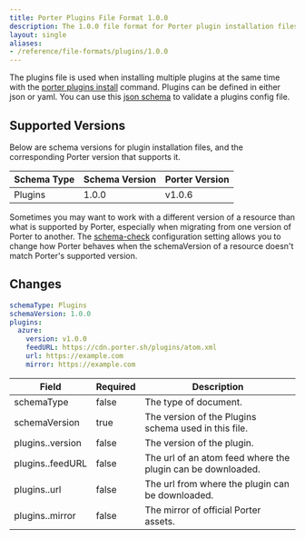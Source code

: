 ```yaml
---
title: Porter Plugins File Format 1.0.0
description: The 1.0.0 file format for Porter plugin installation files
layout: single
aliases:
- /reference/file-formats/plugins/1.0.0
---
```


The plugins file is used when installing multiple plugins at the same time with the [porter plugins install](/cli/porter_plugins_install/) command.
Plugins can be defined in either json or yaml.
You can use this [json schema][plugins-schema] to validate a plugins config file.

## Supported Versions

Below are schema versions for plugin installation files, and the corresponding Porter version that supports it.

| Schema Type | Schema Version | Porter Version |
|-------------|----------------|----------------|
| Plugins     | 1.0.0          | v1.0.6         |

Sometimes you may want to work with a different version of a resource than what is supported by Porter, especially when migrating from one version of Porter to another.
The [schema-check] configuration setting allows you to change how Porter behaves when the schemaVersion of a resource doesn't match Porter's supported version.

[schema-check]: /docs/configuration/configuration/#schema-check

## Changes

```yaml
schemaType: Plugins
schemaVersion: 1.0.0
plugins:
  azure:
    version: v1.0.0
    feedURL: https://cdn.porter.sh/plugins/atom.xml
    url: https://example.com
    mirror: https://example.com
```

| Field                        | Required | Description                                                 |
|------------------------------|----------|-------------------------------------------------------------|
| schemaType                   | false    | The type of document.                                       |
| schemaVersion                | true     | The version of the Plugins schema used in this file.        |
| plugins.<pluginName>.version | false    | The version of the plugin.                                  |
| plugins.<pluginName>.feedURL | false    | The url of an atom feed where the plugin can be downloaded. |
| plugins.<pluginName>.url     | false    | The url from where the plugin can be downloaded.            |
| plugins.<pluginName>.mirror  | false    | The mirror of official Porter assets.                       |


[plugins-schema]: https://raw.githubusercontent.com/getporter/porter/main/pkg/schema/plugins.schema.json